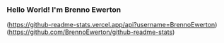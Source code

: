 ### Hello World! I'm Brenno Ewerton

(https://github-readme-stats.vercel.app/api?username=BrennoEwerton)
(https://github.com/BrennoEwerton/github-readme-stats)
